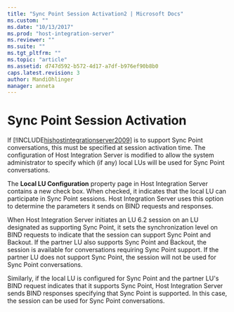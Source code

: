 ```yaml
---
title: "Sync Point Session Activation2 | Microsoft Docs"
ms.custom: ""
ms.date: "10/13/2017"
ms.prod: "host-integration-server"
ms.reviewer: ""
ms.suite: ""
ms.tgt_pltfrm: ""
ms.topic: "article"
ms.assetid: d747d592-b572-4d17-a7df-b976ef90b8b0
caps.latest.revision: 3
author: MandiOhlinger
manager: anneta
---
```

# Sync Point Session Activation
If [!INCLUDE[hishostintegrationserver2009](../core/includes/hishostintegrationserver2009-md.md)] is to support Sync Point conversations, this must be specified at session activation time. The configuration of Host Integration Server is modified to allow the system administrator to specify which (if any) local LUs will be used for Sync Point conversations.  
  
 The **Local LU Configuration** property page in Host Integration Server contains a new check box. When checked, it indicates that the local LU can participate in Sync Point sessions. Host Integration Server uses this option to determine the parameters it sends on BIND requests and responses.  
  
 When Host Integration Server initiates an LU 6.2 session on an LU designated as supporting Sync Point, it sets the synchronization level on BIND requests to indicate that the session can support Sync Point and Backout. If the partner LU also supports Sync Point and Backout, the session is available for conversations requiring Sync Point support. If the partner LU does not support Sync Point, the session will not be used for Sync Point conversations.  
  
 Similarly, if the local LU is configured for Sync Point and the partner LU's BIND request indicates that it supports Sync Point, Host Integration Server sends BIND responses specifying that Sync Point is supported. In this case, the session can be used for Sync Point conversations.